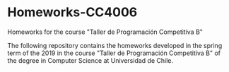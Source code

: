 # Homeworks-CC4006
Homeworks for the course "Taller de Programación Competitiva B"

The following repository contains the homeworks developed in the spring term of the 2019 in the course "Taller de Programación Competitiva B" of the degree in Computer Science at Universidad de Chile. 
